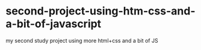 # second-project-using-htm-css-and-a-bit-of-javascript
my second study project using more html+css and a bit of JS
